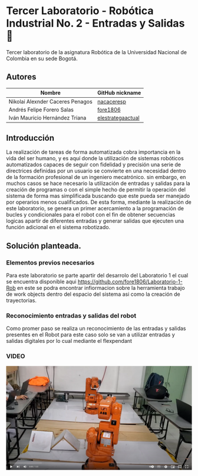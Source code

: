 # Tercer Laboratorio - Robótica Industrial No. 2 - Entradas y Salidas :robot:

Tercer laboratorio de la asignatura Robótica de la Universidad Nacional de Colombia en su sede Bogotá.

## Autores

|              Nombre              |GitHub nickname|
|----------------------------------|---------------|
| Nikolai Alexnder Caceres Penagos |[nacaceresp](https://github.com/nacaceresp)|
|    Andrés Felipe Forero Salas    |[fore1806](https://github.com/fore1806)|
|  Iván Mauricio Hernández Triana  |[elestrategaactual](https://github.com/elestrategaactual)|

## Introducción
La realización de tareas de forma automatizada cobra  importancia en la vida del ser humano, y es aquí donde la utilización de sistemas robóticos automatizados capaces de seguir con fidelidad y precisión una serie de directrices definidas por un usuario se convierte en una necesidad dentro de la formación profesional de un ingeniero mecatrónico. sin embargo, en muchos casos se hace necesario la utilización de entradas y salidas para la creación de programas o con el simple hecho de permitir la operación del sistema de forma mas simplificada buscando que este pueda ser manejado por operarios menos cualificados. De esta forma, mediante la realización de este laboratorio, se genera un primer acercamiento a la programación de bucles y condicionales para el robot con el fin de obtener secuencias logicas apartir de diferentes entradas y generar salidas que ejecuten una función adicional en el sistema robotizado.
## Solución planteada.

### Elementos previos necesarios
Para este laboratorio se parte apartir del desarrolo del Laboratorio 1 el cual se encuentra disponible aqui https://github.com/fore1806/Laboratorio-1-Rob en este se podra encontrar infiormacion sobre la herramienta trabajo de work objects dentro del espacio del sistema asi como la creación de trayectorias.

### Reconocimiento entradas y salidas del robot
Como promer paso se realiza un reconocimiento de las entradas y salidas presentes en el Robot para este caso solo se van a utilizar entradas y salidas digitales por lo cual mediante el flexpendant 

### VIDEO
[![Alt text](https://github.com/fore1806/Laboratorio-3-Rob/blob/master/Imagenes/Imagen%20Video.png)](https://www.youtube.com/watch?v=FElJ00nn7_k)
